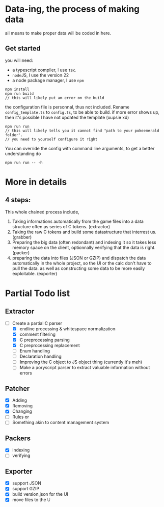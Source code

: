 # Data-ing, the process of making data
all means to make proper data will be coded in here.

## Get started
you will need:
- a typescript compiler, I use `tsc`.
- `node`JS, I use the version 22
- a node package manager, I use `npm`
```
npm install
npm run build
// this will likely put an error on the build
```
the configuration file is personnal, thus not included. Rename `config_template.ts` to `config.ts`, to be able to build.
if more error shows up, then it's possible I have not updated the template (oupsie xd)
```
npm run run
// this will likely tells you it cannot find "path to your pokeemerald folder".
// you need to yourself configure it right
```

You can override the config with command line arguments, to get a better understanding do
```
npm run run -- -h
```
# More in details

## 4 steps:
This whole chained process include, 
1. Taking informations automatically from the game files into a data structure often as series of C tokens. (extractor)
2. Taking the raw C tokens and build some datastructure that interrest us. (grabber)
3. Preparing the big data (often redondant) and indexing it so it takes less memory space on the client, optionnally verifying that the data is right. (packer)
4. preparing the data into files (JSON or GZIP) and dispatch the data automatically in the whole project, so the UI or the calc don't have to pull the data. as well as constructing some data to be more easily exploitable. (exporter)


# Partial Todo list

## Extractor
- [ ] Create a partial C parser
    - [x] endline processing & whitespace normalization
    - [x] comment filtering
    - [x] C preprocessing parsing
    - [x] C preprocessing replacement
    - [ ] Enum handling
    - [ ] Declaration handling
    - [ ] Improving the C object to JS object thing (currently it's meh)
    - [ ] Make a poryscript parser to extract valuable information without errors
## Patcher
- [x] Adding
- [x] Removing
- [x] Changing
- [ ] Rules or
- [ ] Something akin to content management system
## Packers
- [x] indexing
- [ ] verifying

## Exporter
- [x] support JSON
- [x] support GZIP
- [x] build version.json for the UI
- [x] move files to the U
